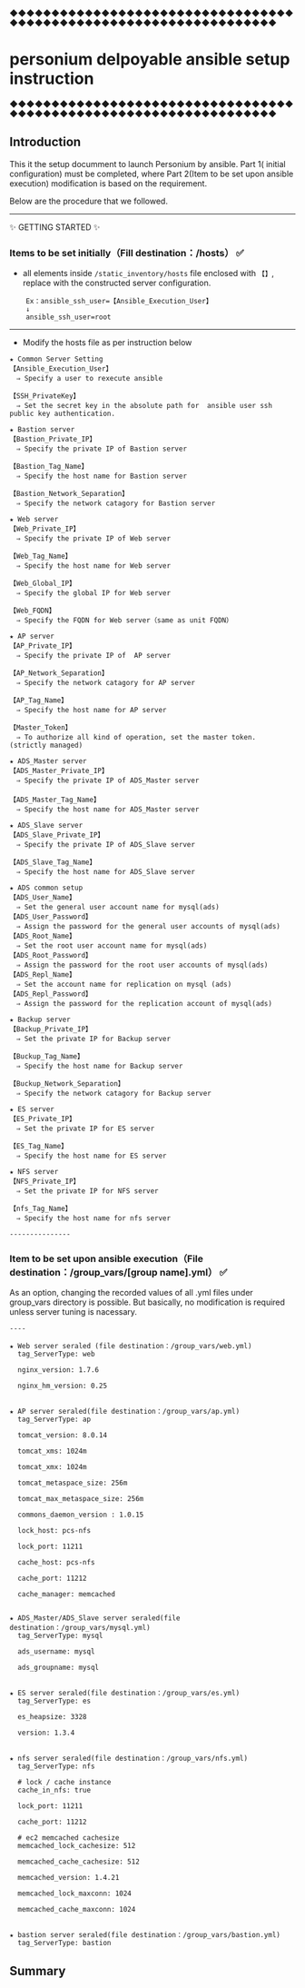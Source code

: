 ◆◆◆◆◆◆◆◆◆◆◆◆◆◆◆◆◆◆◆◆◆◆◆◆◆◆◆◆◆◆◆◆◆◆◆◆◆◆◆◆◆◆◆◆◆◆◆◆◆◆◆◆◆◆◆◆◆◆◆◆◆◆◆◆◆◆
# personium delpoyable ansible setup instruction
◆◆◆◆◆◆◆◆◆◆◆◆◆◆◆◆◆◆◆◆◆◆◆◆◆◆◆◆◆◆◆◆◆◆◆◆◆◆◆◆◆◆◆◆◆◆◆◆◆◆◆◆◆◆◆◆◆◆◆◆◆◆◆◆◆◆

## Introduction

This it the setup documment to launch Personium by ansible. Part 1( initial configuration) must be completed, where Part 2(Item to be set upon ansible execution) modification is based on the requirement.

Below are the procedure that we followed.

---------------------------------------
:sparkles: GETTING STARTED :sparkles:

### Items to be set initially（Fill destination：/hosts） :white_check_mark:

* all elements inside `/static_inventory/hosts` file enclosed with `【】`, replace with the constructed server configuration.

```
    Ex：ansible_ssh_user=【Ansible_Execution_User】
    ↓
    ansible_ssh_user=root
```
---------------
* Modify the hosts file as per instruction below

```
★ Common Server Setting
【Ansible_Execution_User】
　⇒ Specify a user to rexecute ansible

【SSH_PrivateKey】
　⇒ Set the secret key in the absolute path for  ansible user ssh public key authentication.

★ Bastion server
【Bastion_Private_IP】
　⇒ Specify the private IP of Bastion server

【Bastion_Tag_Name】
　⇒ Specify the host name for Bastion server

【Bastion_Network_Separation】
　⇒ Specify the network catagory for Bastion server

★ Web server
【Web_Private_IP】
　⇒ Specify the private IP of Web server

【Web_Tag_Name】
　⇒ Specify the host name for Web server

【Web_Global_IP】
　⇒ Specify the global IP for Web server

【Web_FQDN】
　⇒ Specify the FQDN for Web server（same as unit FQDN）

★ AP server
【AP_Private_IP】
　⇒ Specify the private IP of  AP server

【AP_Network_Separation】
　⇒ Specify the network catagory for AP server

【AP_Tag_Name】
　⇒ Specify the host name for AP server

【Master_Token】
　⇒ To authorize all kind of operation, set the master token. (strictly managed)

★ ADS_Master server
【ADS_Master_Private_IP】
　⇒ Specify the private IP of ADS_Master server 
　
【ADS_Master_Tag_Name】
　⇒ Specify the host name for ADS_Master server

★ ADS_Slave server
【ADS_Slave_Private_IP】
　⇒ Specify the private IP of ADS_Slave server

【ADS_Slave_Tag_Name】
　⇒ Specify the host name for ADS_Slave server

★ ADS common setup
【ADS_User_Name】
　⇒ Set the general user account name for mysql(ads)
【ADS_User_Password】
　⇒ Assign the password for the general user accounts of mysql(ads)
【ADS_Root_Name】
　⇒ Set the root user account name for mysql(ads)
【ADS_Root_Password】
　⇒ Assign the password for the root user accounts of mysql(ads)
【ADS_Repl_Name】
　⇒ Set the account name for replication on mysql (ads)
【ADS_Repl_Password】
　⇒ Assign the password for the replication account of mysql(ads)

★ Backup server
【Backup_Private_IP】
　⇒ Set the private IP for Backup server 

【Buckup_Tag_Name】
　⇒ Specify the host name for Backup server

【Buckup_Network_Separation】
　⇒ Specify the network catagory for Backup server

★ ES server
【ES_Private_IP】
　⇒ Set the private IP for ES server

【ES_Tag_Name】
　⇒ Specify the host name for ES server

★ NFS server
【NFS_Private_IP】
　⇒ Set the private IP for NFS server

【nfs_Tag_Name】
　⇒ Specify the host name for nfs server

---------------

```

### Item to be set upon ansible execution（File destination：/group_vars/[group name].yml） :white_check_mark:

As an option, changing the recorded values of all .yml files under group_vars directory is possible. But basically, no modification is required unless server tuning is nacessary.

```
----

★ Web server seraled (file destination：/group_vars/web.yml)
  tag_ServerType: web

  nginx_version: 1.7.6
  
  nginx_hm_version: 0.25


★ AP server seraled(file destination：/group_vars/ap.yml)
  tag_ServerType: ap

  tomcat_version: 8.0.14
  
  tomcat_xms: 1024m
  
  tomcat_xmx: 1024m
  
  tomcat_metaspace_size: 256m
  
  tomcat_max_metaspace_size: 256m
  
  commons_daemon_version : 1.0.15

  lock_host: pcs-nfs
  
  lock_port: 11211
  
  cache_host: pcs-nfs
  
  cache_port: 11212
  
  cache_manager: memcached


★ ADS_Master/ADS_Slave server seraled(file destination：/group_vars/mysql.yml)
  tag_ServerType: mysql

  ads_username: mysql

  ads_groupname: mysql


★ ES server seraled(file destination：/group_vars/es.yml)
  tag_ServerType: es

  es_heapsize: 3328

  version: 1.3.4


★ nfs server seraled(file destination：/group_vars/nfs.yml)
  tag_ServerType: nfs

  # lock / cache instance
  cache_in_nfs: true

  lock_port: 11211

  cache_port: 11212

  # ec2 memcached cachesize
  memcached_lock_cachesize: 512

  memcached_cache_cachesize: 512

  memcached_version: 1.4.21

  memcached_lock_maxconn: 1024

  memcached_cache_maxconn: 1024


★ bastion server seraled(file destination：/group_vars/bastion.yml)
  tag_ServerType: bastion

```
## Summary

